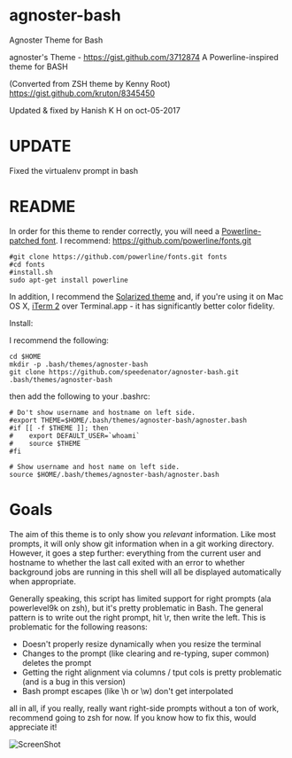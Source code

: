 # agnoster-bash
Agnoster Theme for Bash

agnoster's Theme - https://gist.github.com/3712874
A Powerline-inspired theme for BASH

(Converted from ZSH theme by Kenny Root)
https://gist.github.com/kruton/8345450

Updated & fixed by Hanish K H on oct-05-2017

# UPDATE
Fixed the virtualenv prompt in bash

# README

In order for this theme to render correctly, you will need a
[Powerline-patched font](https://gist.github.com/1595572).
I recommend: https://github.com/powerline/fonts.git
```
#git clone https://github.com/powerline/fonts.git fonts
#cd fonts
#install.sh
sudo apt-get install powerline
```

In addition, I recommend the
[Solarized theme](https://github.com/altercation/solarized/) and, if you're
using it on Mac OS X, [iTerm 2](http://www.iterm2.com/) over Terminal.app -
it has significantly better color fidelity.

Install:

I recommend the following:
```
cd $HOME
mkdir -p .bash/themes/agnoster-bash
git clone https://github.com/speedenator/agnoster-bash.git .bash/themes/agnoster-bash
```

then add the following to your .bashrc:

```
# Do't show username and hostname on left side.
#export THEME=$HOME/.bash/themes/agnoster-bash/agnoster.bash
#if [[ -f $THEME ]]; then
#    export DEFAULT_USER=`whoami`
#    source $THEME
#fi

# Show username and host name on left side.
source $HOME/.bash/themes/agnoster-bash/agnoster.bash
```

# Goals

The aim of this theme is to only show you *relevant* information. Like most
prompts, it will only show git information when in a git working directory.
However, it goes a step further: everything from the current user and
hostname to whether the last call exited with an error to whether background
jobs are running in this shell will all be displayed automatically when
appropriate.

Generally speaking, this script has limited support for right
prompts (ala powerlevel9k on zsh), but it's pretty problematic in Bash.
The general pattern is to write out the right prompt, hit \r, then
write the left. This is problematic for the following reasons:
- Doesn't properly resize dynamically when you resize the terminal
- Changes to the prompt (like clearing and re-typing, super common) deletes the prompt
- Getting the right alignment via columns / tput cols is pretty problematic (and is a bug in this version)
- Bash prompt escapes (like \h or \w) don't get interpolated

all in all, if you really, really want right-side prompts without a
ton of work, recommend going to zsh for now. If you know how to fix this,
would appreciate it!

![ScreenShot](agnoster-bash-sshot.png)
